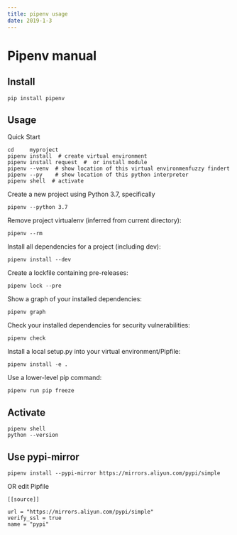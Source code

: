 ```yaml
---
title: pipenv usage
date: 2019-1-3
---
```


# Pipenv manual

## Install 

``` 
pip install pipenv
```


## Usage 

Quick Start

``` 
cd     myproject
pipenv install  # create virtual environment
pipenv install request  #  or install module
pipenv --venv  # show location of this virtual environmenfuzzy findert
pipenv --py    # show location of this python interpreter
pipenv shell  # activate
```

Create a new project using Python 3.7, specifically

```
pipenv --python 3.7
```

Remove project virtualenv (inferred from current directory):

```
pipenv --rm
```

Install all dependencies for a project (including dev):

```
pipenv install --dev
```

Create a lockfile containing pre-releases:

```
pipenv lock --pre
```

Show a graph of your installed dependencies:

```
pipenv graph
```

Check your installed dependencies for security vulnerabilities:

```
pipenv check
```

Install a local setup.py into your virtual environment/Pipfile:

```
pipenv install -e .
```

Use a lower-level pip command:

```
pipenv run pip freeze
```


## Activate

``` 
pipenv shell
python --version
```

## Use pypi-mirror

``` 
pipenv install --pypi-mirror https://mirrors.aliyun.com/pypi/simple
```

OR edit Pipfile

``` 
[[source]]

url = "https://mirrors.aliyun.com/pypi/simple"
verify_ssl = true
name = "pypi"
```




